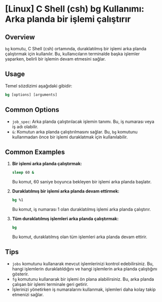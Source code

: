 # [Linux] C Shell (csh) bg Kullanımı: Arka planda bir işlemi çalıştırır

## Overview
`bg` komutu, C Shell (csh) ortamında, duraklatılmış bir işlemi arka planda çalıştırmak için kullanılır. Bu, kullanıcıların terminalde başka işlemler yaparken, belirli bir işlemin devam etmesini sağlar.

## Usage
Temel sözdizimi aşağıdaki gibidir:
```csh
bg [options] [arguments]
```

## Common Options
- `job_spec`: Arka planda çalıştırılacak işlemin tanımı. Bu, iş numarası veya iş adı olabilir.
- `&`: Komutun arka planda çalıştırılmasını sağlar. Bu, `bg` komutunu kullanmadan önce bir işlemi duraklatmak için kullanılabilir.

## Common Examples
1. **Bir işlemi arka planda çalıştırmak:**
   ```csh
   sleep 60 &
   ```
   Bu komut, 60 saniye boyunca bekleyen bir işlemi arka planda başlatır.

2. **Duraklatılmış bir işlemi arka planda devam ettirmek:**
   ```csh
   bg %1
   ```
   Bu komut, iş numarası 1 olan duraklatılmış işlemi arka planda çalıştırır.

3. **Tüm duraklatılmış işlemleri arka planda çalıştırmak:**
   ```csh
   bg
   ```
   Bu komut, duraklatılmış olan tüm işlemleri arka planda devam ettirir.

## Tips
- `jobs` komutunu kullanarak mevcut işlemlerinizi kontrol edebilirsiniz. Bu, hangi işlemlerin duraklatıldığını ve hangi işlemlerin arka planda çalıştığını gösterir.
- `fg` komutunu kullanarak bir işlemi ön plana alabilirsiniz. Bu, arka planda çalışan bir işlemi terminale geri getirir.
- İşlerinizi yönetirken iş numaralarını kullanmak, işlemleri daha kolay takip etmenizi sağlar.